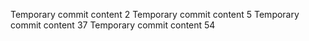Temporary commit content 2
Temporary commit content 5
Temporary commit content 37
Temporary commit content 54
